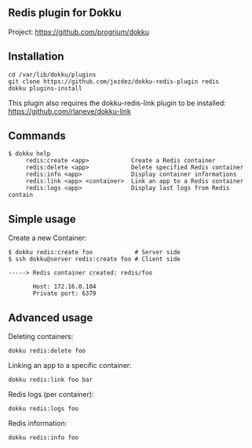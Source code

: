 Redis plugin for Dokku
----------------------

Project: https://github.com/progrium/dokku

Installation
------------
```
cd /var/lib/dokku/plugins
git clone https://github.com/jezdez/dokku-redis-plugin redis
dokku plugins-install
```

This plugin also requires the dokku-redis-link plugin to be installed:
https://github.com/rlaneve/dokku-link

Commands
--------
```
$ dokku help
     redis:create <app>            Create a Redis container
     redis:delete <app>            Delete specified Redis container
     redis:info <app>              Display container informations
     redis:link <app> <container>  Link an app to a Redis container
     redis:logs <app>              Display last logs from Redis contain
```

Simple usage
------------

Create a new Container:
```
$ dokku redis:create foo            # Server side
$ ssh dokku@server redis:create foo # Client side

-----> Redis container created: redis/foo

       Host: 172.16.0.104
       Private port: 6379
```

Advanced usage
--------------

Deleting containers:
```
dokku redis:delete foo
```

Linking an app to a specific container:
```
dokku redis:link foo bar
```

Redis logs (per container):
```
dokku redis:logs foo
```

Redis information:
```
dokku redis:info foo
```
